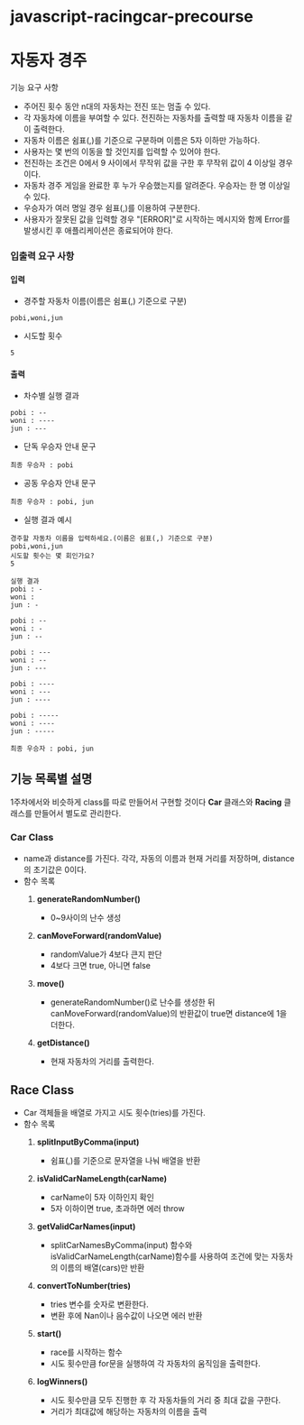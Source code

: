 # javascript-racingcar-precourse


# 자동자 경주

기능 요구 사항
- 주어진 횟수 동안 n대의 자동차는 전진 또는 멈출 수 있다.
- 각 자동차에 이름을 부여할 수 있다. 전진하는 자동차를 출력할 때 자동차 이름을 같이 출력한다.
- 자동차 이름은 쉼표(,)를 기준으로 구분하며 이름은 5자 이하만 가능하다.
- 사용자는 몇 번의 이동을 할 것인지를 입력할 수 있어야 한다.
- 전진하는 조건은 0에서 9 사이에서 무작위 값을 구한 후 무작위 값이 4 이상일 경우이다.
- 자동차 경주 게임을 완료한 후 누가 우승했는지를 알려준다. 우승자는 한 명 이상일 수 있다.
- 우승자가 여러 명일 경우 쉼표(,)를 이용하여 구분한다.
- 사용자가 잘못된 값을 입력할 경우 "[ERROR]"로 시작하는 메시지와 함께 Error를 발생시킨 후 애플리케이션은 종료되어야 한다.

### 입출력 요구 사항

#### 입력

- 경주할 자동차 이름(이름은 쉼표(,) 기준으로 구분)

```
pobi,woni,jun
```

- 시도할 횟수
```
5
```

#### 출력
- 차수별 실행 결과
```
pobi : --
woni : ----
jun : ---
```

- 단독 우승자 안내 문구
```
최종 우승자 : pobi
```
- 공동 우승자 안내 문구
```
최종 우승자 : pobi, jun
```
- 실행 결과 예시
```
경주할 자동차 이름을 입력하세요.(이름은 쉼표(,) 기준으로 구분)
pobi,woni,jun
시도할 횟수는 몇 회인가요?
5

실행 결과
pobi : -
woni : 
jun : -

pobi : --
woni : -
jun : --

pobi : ---
woni : --
jun : ---

pobi : ----
woni : ---
jun : ----

pobi : -----
woni : ----
jun : -----

최종 우승자 : pobi, jun
```

## 기능 목록별 설명
1주차에서와 비슷하게 class를 따로 만들어서 구현할 것이다
**Car** 클래스와 **Racing** 클래스를 만들어서 별도로 관리한다.

### Car Class
- name과 distance를 가진다. 각각, 자동의 이름과 현재 거리를 저장하며, distance의 초기값은 0이다. 
- 함수 목록
    1. **generateRandomNumber()**
        - 0~9사이의 난수 생성

    2. **canMoveForward(randomValue)**
        - randomValue가 4보다 큰지 판단
        - 4보다 크면 true, 아니면 false

    3. **move()**
        - generateRandomNumber()로 난수를 생성한 뒤 canMoveForward(randomValue)의 반환값이 true면 distance에 1을 더한다.

    4. **getDistance()**
        - 현재 자동차의 거리를 출력한다.

## Race Class
- Car 객체들을 배열로 가지고 시도 횟수(tries)를 가진다.
- 함수 목록
    1. **splitInputByComma(input)**
        - 쉼표(,)를 기준으로 문자열을 나눠 배열을 반환

    2. **isValidCarNameLength(carName)**
        - carName이 5자 이하인지 확인
        - 5자 이하이면 true, 초과하면 에러 throw

    3. **getValidCarNames(input)**
        - splitCarNamesByComma(input) 함수와 isValidCarNameLength(carName)함수를 사용하여 조건에 맞는 자동차의 이름의 배열(cars)만 반환

    4. **convertToNumber(tries)**
        - tries 변수를 숫자로 변환한다.
        - 변환 후에 Nan이나 음수값이 나오면 에러 반환
        
    5. **start()**
        - race를 시작하는 함수
        - 시도 횟수만큼 for문을 실행하여 각 자동차의 움직임을 출력한다.

    6. **logWinners()**
        - 시도 횟수만큼 모두 진행한 후 각 자동차들의 거리 중 최대 값을 구한다.
        - 거리가 최대값에 해당하는 자동차의 이름을 출력





